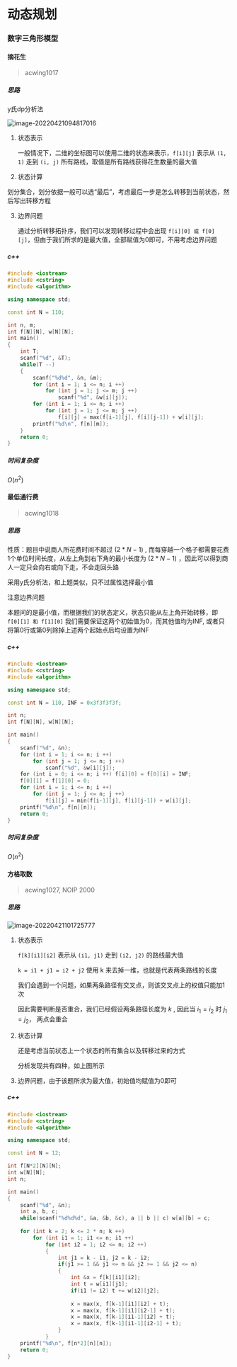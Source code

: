 # 动态规划

### 数字三角形模型

#### 摘花生

> acwing1017

##### 思路

y氏dp分析法

![image-20220421094817016](C:\Users\Joker\AppData\Roaming\Typora\typora-user-images\image-20220421094817016.png)

1. 状态表示 

   一般情况下，二维的坐标图可以使用二维的状态来表示，`f[i][j]` 表示从 `(1, 1)` 走到 `(i, j)` 所有路线，取值是所有路线获得花生数量的最大值

2.  状态计算 

   划分集合，划分依据一般可以选“最后”，考虑最后一步是怎么转移到当前状态，然后写出转移方程

3. 边界问题

   通过分析转移拓扑序，我们可以发现转移过程中会出现 `f[i][0] 或 f[0][j]`，但由于我们所求的是最大值，全部赋值为0即可，不用考虑边界问题 

##### c++ 

```c++
#include <iostream>
#include <cstring>
#include <algorithm>

using namespace std;

const int N = 110;

int n, m;
int f[N][N], w[N][N];
int main()
{
    int T;
    scanf("%d", &T);
    while(T --)
    {
        scanf("%d%d", &n, &m);
        for (int i = 1; i <= n; i ++)
            for (int j = 1; j <= m; j ++)
                scanf("%d", &w[i][j]);
        for (int i = 1; i <= n; i ++)
            for (int j = 1; j <= m; j ++)
                f[i][j] = max(f[i-1][j], f[i][j-1]) + w[i][j];
        printf("%d\n", f[n][m]);
    }
    return 0;
}
```

##### 时间复杂度

$O(n^2)$

#### 最低通行费

> acwing1018

##### 思路

性质：题目中说商人所花费时间不超过 $(2*N - 1)$ , 而每穿越一个格子都需要花费1个单位时间长度，从左上角到右下角的最小长度为 $(2 * N - 1)$ ，因此可以得到商人一定只会向右或向下走，不会走回头路

采用y氏分析法，和上题类似，只不过属性选择最小值

注意边界问题

本题问的是最小值，而根据我们的状态定义，状态只能从左上角开始转移，即 `f[0][1] 和 f[1][0]` 我们需要保证这两个初始值为0，而其他值均为INF, 或者只将第0行或第0列除掉上述两个起始点后均设置为INF

##### c++

```c++
#include <iostream>
#include <cstring>
#include <algorithm>

using namespace std;

const int N = 110, INF = 0x3f3f3f3f;

int n;
int f[N][N], w[N][N];

int main()
{
    scanf("%d", &n);
    for (int i = 1; i <= n; i ++)
        for (int j = 1; j <= n; j ++)
            scanf("%d", &w[i][j]);
    for (int i = 0; i <= n; i ++) f[i][0] = f[0][i] = INF;
    f[0][1] = f[1][0] = 0;
    for (int i = 1; i <= n; i ++)
        for (int j = 1; j <= n; j ++)
            f[i][j] = min(f[i-1][j], f[i][j-1]) + w[i][j];
    printf("%d\n", f[n][n]);
    return 0;
}
```

##### 时间复杂度

$O(n^2)$

#### 方格取数

> acwing1027, NOIP 2000

##### 思路

![image-20220421101725777](C:\Users\Joker\AppData\Roaming\Typora\typora-user-images\image-20220421101725777.png)

1. 状态表示

   `f[k][i1][i2]` 表示从 `(i1, j1)` 走到 `(i2, j2)` 的路线最大值

   `k = i1 + j1 = i2 + j2` 使用 k 来去掉一维，也就是代表两条路线的长度

   我们会遇到一个问题，如果两条路径有交叉点，则该交叉点上的权值只能加1次

   因此需要判断是否重合，我们已经假设两条路径长度为 $k$ , 因此当 $i_1 = i_2$ 时 $j_1 = j_2$， 两点会重合

2. 状态计算

   还是考虑当前状态上一个状态的所有集合以及转移过来的方式

   分析发现共有四种，如上图所示

3. 边界问题，由于该题所求为最大值，初始值均赋值为0即可

##### c++

```c++
#include <iostream>
#include <cstring>
#include <algorithm>

using namespace std;

const int N = 12;

int f[N*2][N][N];
int w[N][N];
int n;

int main()
{
    scanf("%d", &n);
    int a, b, c;
    while(scanf("%d%d%d", &a, &b, &c), a || b || c) w[a][b] = c;
    
    for (int k = 2; k <= 2 * n; k ++)
        for (int i1 = 1; i1 <= n; i1 ++)
            for (int i2 = 1; i2 <= n; i2 ++)
            {
                int j1 = k - i1, j2 = k - i2;
                if(j1 >= 1 && j1 <= n && j2 >= 1 && j2 <= n)
                {
                    int &x = f[k][i1][i2];
                    int t = w[i1][j1];
                    if(i1 != i2) t += w[i2][j2];
                    
                    x = max(x, f[k-1][i1][i2] + t);
                    x = max(x, f[k-1][i1][i2-1] + t);
                    x = max(x, f[k-1][i1-1][i2] + t);
                    x = max(x, f[k-1][i1-1][i2-1] + t);
                }
            }
    printf("%d\n", f[n*2][n][n]);
    return 0;
}
```


